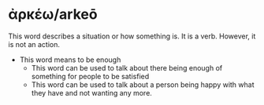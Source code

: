 # ἀρκέω/arkeō
This word describes a situation or how something is. It is a verb. However, it is not an action.
* This word means to be enough
    * This word can be used to talk about there being enough of something for people to be satisfied
    * This word can be used to talk about a person being happy with what they have and not wanting any more.
